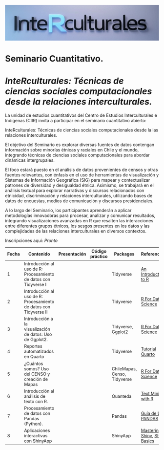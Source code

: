 ![](img/curso-r1.png)

# Seminario Cuantitativo.

# ***InteRculturales:** Técnicas de ciencias sociales computacionales desde la relaciones interculturales.*

La unidad de estudios cuantitativos del Centro de Estudios Interculturales e Indígenas (CIIR) invita a participar en el seminario cuantitativo abierto:

InteRculturales: Técnicas de ciencias sociales computacionales desde la las relaciones interculturales.

El objetivo del Seminario es explorar diversas fuentes de datos contengan información sobre minorías étnicas y raciales en Chile y el mundo, integrando técnicas de ciencias sociales computacionales para abordar dinámicas intergrupales.

El foco estará puesto en el análisis de datos provenientes de censos y otras fuentes relevantes, con énfasis en el uso de herramientas de visualización y Sistemas de Información Geográfica (SIG) para mapear y contextualizar patrones de diversidad y desigualdad étnica. Asimismo, se trabajará en el análisis textual para explorar narrativas y discursos relacionados con etnicidad, discriminación y relaciones interculturales, utilizando bases de datos de encuestas, medios de comunicación y discursos presidenciales.

A lo largo del Seminario, los participantes aprenderán a aplicar metodologías innovadoras para procesar, analizar y comunicar resultados, integrando visualizaciones avanzadas en R que resalten las interacciones entre diferentes grupos étnicos, los sesgos presentes en los datos y las complejidades de las relaciones interculturales en diversos contextos.

Inscripciones aquí: *Pronto*

| Fecha | Contenido                                                         | Presentación | Código práctico | Packages                     | Referencias                                                                                                               |
|-------|-------------------------------------------------------------------|--------------|-----------------|------------------------------|---------------------------------------------------------------------------------------------------------------------------|
| 1     | Introducción al uso de R: Procesamiento de datos con Tidyverse I  |              |                 | Tidyverse                    | [An Introduction to R](https://intro2r.com "An Introduction to R [Libro]")                                                |
| 2     | Introducción al uso de R: Procesamiento de datos con Tidyverse II |              |                 | Tidyverse                    | [R For Data Science](https://r4ds.had.co.nz/ "R For Data Science")                                                        |
| 3     | Introducción a la visualización de datos: Uso de Ggplot2.         |              |                 | Tidyverse, Ggplot2           | [R For Data Science](https://r4ds.had.co.nz/ "R For Data Science")                                                        |
| 4     | Reportes automatizados en Quarto                                  |              |                 | Tidyverse                    | [Tutorial Quarto](https://quarto.org/docs/get-started/hello/rstudio.html)                                                 |
| 5     | ¿Cuántos somos? Uso del CENSO y creación de Mapas                 |              |                 | ChileMapas, Censo, Tidyverse | [R For Data Science](https://r4ds.had.co.nz/ "R For Data Science")                                                        |
| 6     | Introducción al análisis de texto con R.                          |              |                 | Quanteda                     | [Text Mining with R](https://www.tidytextmining.com/)                                                                     |
| 7     | Procesamiento de datos con Pandas (Python).                       |              |                 | Pandas                       | [Guía de Uso PANDAS](https://pandas.pydata.org/docs/user_guide/index.html)                                                |
| 8     | Aplicaciones interactivas con ShinyApp                            |              |                 | ShinyApp                     | [Mastering Shiny](https://mastering-shiny.org), [Shiny Basics](https://shiny.posit.co/r/getstarted/shiny-basics/lesson1/) |
